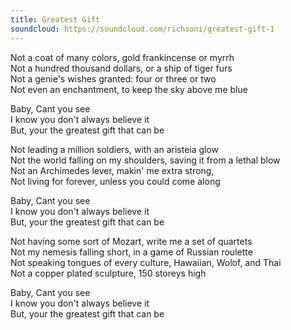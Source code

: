 ```yaml
---
title: Greatest Gift
soundcloud: https://soundcloud.com/richsoni/greatest-gift-1
---
```


Not a coat of many colors, gold frankincense or myrrh  
Not a hundred thousand dollars, or a ship of tiger furs  
Not a genie's wishes granted: four or three or two  
Not even an enchantment, to keep the sky above me blue  

Baby,  Cant you see  
I know you don't always believe it  
But, your the greatest gift that can be  

Not leading a million soldiers, with an aristeia glow  
Not the world falling on my shoulders, saving it from a lethal blow  
Not an Archimedes lever, makin' me extra strong,  
Not living for forever, unless you could come along  

Baby,  Cant you see  
I know you don't always believe it  
But, your the greatest gift that can be  

Not having some sort of Mozart, write me a set of quartets  
Not my nemesis falling short, in a game of Russian roulette  
Not speaking tongues of every culture, Hawaiian, Wolof, and Thai  
Not a copper plated sculpture, 150 storeys high  

Baby,  Cant you see  
I know you don't always believe it  
But, your the greatest gift that can be  
